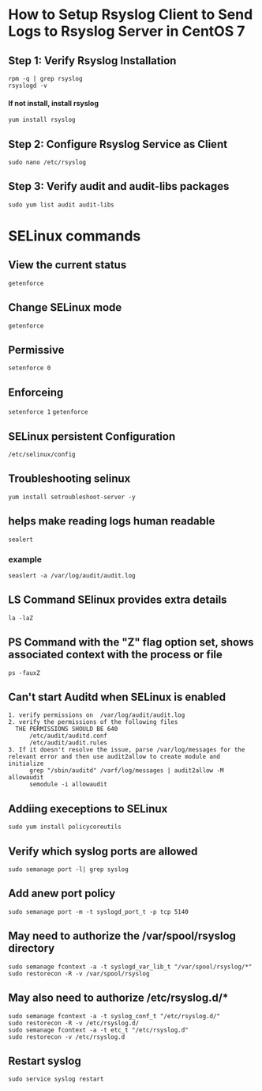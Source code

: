 # How to Setup Rsyslog Client to Send Logs to Rsyslog Server in CentOS 7
## Step 1: Verify Rsyslog Installation
```
rpm -q | grep rsyslog
rsyslogd -v
```
#### If not install, install rsyslog
`yum install rsyslog`
## Step 2: Configure Rsyslog Service as Client
`sudo nano /etc/rsyslog`  
## Step 3: Verify audit and audit-libs packages
`sudo yum list audit audit-libs`  



# SELinux commands

## View the current status
` getenforce `

## Change SELinux mode
` getenforce `

## Permissive
` setenforce 0 `

## Enforceing
` setenforce 1 `
` getenforce `

## SELinux persistent Configuration
`/etc/selinux/config `

## Troubleshooting selinux
`yum install setroubleshoot-server -y`
## helps make reading logs human readable
`sealert`

### example
`seaslert -a /var/log/audit/audit.log`

## LS Command SElinux provides extra details
`la -laZ`

## PS Command with the "Z" flag option set, shows associated context with the process or file
`ps -fauxZ`

## Can't start Auditd when SELinux is enabled
```
1. verify permissions on  /var/log/audit/audit.log
2. verify the permissions of the following files
  THE PERMISSIONS SHOULD BE 640
      /etc/audit/auditd.conf
      /etc/audit/audit.rules
3. If it doesn't resolve the issue, parse /var/log/messages for the relevant error and then use audit2allow to create module and initialize
      grep "/sbin/auditd" /varf/log/messages | audit2allow -M allowaudit
      semodule -i allowaudit
```

## Addiing execeptions to SELinux
`sudo yum install policycoreutils`

## Verify which syslog ports are allowed
`sudo semanage port -l| grep syslog`

## Add anew port policy  
`sudo semanage port -m -t syslogd_port_t -p tcp 5140`

## May need to authorize the /var/spool/rsyslog directory
`sudo semanage fcontext -a -t syslogd_var_lib_t "/var/spool/rsyslog/*"`
`sudo restorecon -R -v /var/spool/rsyslog`

## May also need to authorize /etc/rsyslog.d/*
```
sudo semanage fcontext -a -t syslog_conf_t "/etc/rsyslog.d/"
sudo restorecon -R -v /etc/rsyslog.d/
sudo semanage fcontext -a -t etc_t "/etc/rsyslog.d"
sudo restorecon -v /etc/rsyslog.d
```

## Restart syslog
`sudo service syslog restart`
